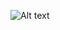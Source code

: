![Alt text]([https://example.com/path/to/image.png](https://www.google.com/imgres?q=Fast%20api&imgurl=https%3A%2F%2Fwww.simplilearn.com%2Fice9%2Ffree_resources_article_thumb%2FFastAPI_b.jpg&imgrefurl=https%3A%2F%2Fwww.simplilearn.com%2Fwhat-is-fastapi-article&docid=s7IyfjccWIbvVM&tbnid=iIZKDy5u-s4XKM&vet=12ahUKEwiu9K7oycyGAxVAp1YBHUEMEGcQM3oECBkQAA..i&w=848&h=477&hcb=2&ved=2ahUKEwiu9K7oycyGAxVAp1YBHUEMEGcQM3oECBkQAA))
